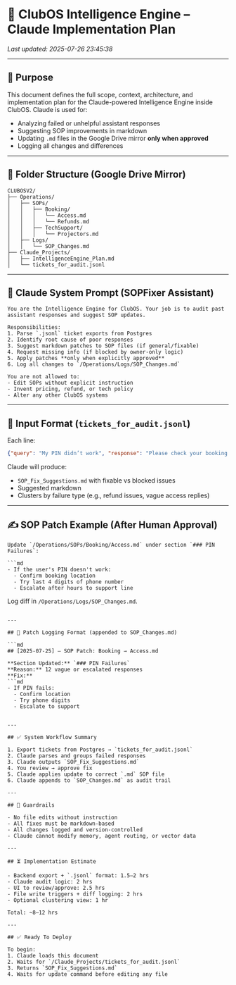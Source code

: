 # 🧠 ClubOS Intelligence Engine – Claude Implementation Plan
_Last updated: 2025-07-26 23:45:38_

---

## 🔧 Purpose

This document defines the full scope, context, architecture, and implementation plan for the Claude-powered Intelligence Engine inside ClubOS. Claude is used for:

- Analyzing failed or unhelpful assistant responses
- Suggesting SOP improvements in markdown
- Updating `.md` files in the Google Drive mirror **only when approved**
- Logging all changes and differences

---

## 📂 Folder Structure (Google Drive Mirror)

```
CLUBOSV2/
├── Operations/
│   ├── SOPs/
│   │   ├── Booking/
│   │   │   └── Access.md
│   │   │   └── Refunds.md
│   │   ├── TechSupport/
│   │   │   └── Projectors.md
│   ├── Logs/
│   │   └── SOP_Changes.md
├── Claude_Projects/
│   ├── IntelligenceEngine_Plan.md
│   └── tickets_for_audit.jsonl
```

---

## 🧠 Claude System Prompt (SOPFixer Assistant)

```
You are the Intelligence Engine for ClubOS. Your job is to audit past assistant responses and suggest SOP updates.

Responsibilities:
1. Parse `.jsonl` ticket exports from Postgres
2. Identify root cause of poor responses
3. Suggest markdown patches to SOP files (if general/fixable)
4. Request missing info (if blocked by owner-only logic)
5. Apply patches **only when explicitly approved**
6. Log all changes to `/Operations/Logs/SOP_Changes.md`

You are not allowed to:
- Edit SOPs without explicit instruction
- Invent pricing, refund, or tech policy
- Alter any other ClubOS systems
```

---

## 🧾 Input Format (`tickets_for_audit.jsonl`)

Each line:

```json
{"query": "My PIN didn’t work", "response": "Please check your booking.", "agent": "booking", "status": "closed", "feedback_rating": 1}
```

Claude will produce:
- `SOP_Fix_Suggestions.md` with fixable vs blocked issues
- Suggested markdown
- Clusters by failure type (e.g., refund issues, vague access replies)

---

## ✍️ SOP Patch Example (After Human Approval)

```
Update `/Operations/SOPs/Booking/Access.md` under section `### PIN Failures`:

```md
- If the user's PIN doesn't work:
  - Confirm booking location
  - Try last 4 digits of phone number
  - Escalate after hours to support line
```

Log diff in `/Operations/Logs/SOP_Changes.md`.
```

---

## 📝 Patch Logging Format (appended to SOP_Changes.md)

```md
## [2025-07-25] – SOP Patch: Booking → Access.md

**Section Updated:** `### PIN Failures`  
**Reason:** 12 vague or escalated responses  
**Fix:**
```md
- If PIN fails:
  - Confirm location
  - Try phone digits
  - Escalate to support
```
```

---

## ✅ System Workflow Summary

1. Export tickets from Postgres → `tickets_for_audit.jsonl`
2. Claude parses and groups failed responses
3. Claude outputs `SOP_Fix_Suggestions.md`
4. You review → approve fix
5. Claude applies update to correct `.md` SOP file
6. Claude appends to `SOP_Changes.md` as audit trail

---

## 🔐 Guardrails

- No file edits without instruction
- All fixes must be markdown-based
- All changes logged and version-controlled
- Claude cannot modify memory, agent routing, or vector data

---

## ⏳ Implementation Estimate

- Backend export + `.jsonl` format: 1.5–2 hrs
- Claude audit logic: 2 hrs
- UI to review/approve: 2.5 hrs
- File write triggers + diff logging: 2 hrs
- Optional clustering view: 1 hr

Total: ~8–12 hrs

---

## ✅ Ready To Deploy

To begin:
1. Claude loads this document
2. Waits for `/Claude_Projects/tickets_for_audit.jsonl`
3. Returns `SOP_Fix_Suggestions.md`
4. Waits for update command before editing any file
